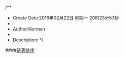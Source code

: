 /**
* Create Date:2016年02月22日 星期一 20时23分57秒
* 
* Author:Norman
* 
* Description: 
*/

####[链表排序](./sortedChain/)




